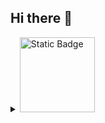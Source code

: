 ## Hi there 👋
<details>
  <summary><img alt="Static Badge" width="120px" src="https://img.shields.io/badge/Github-Stats-blue?style=flat&logo=github&logoColor=000000&labelColor=green"></summary>
  <img align="left" alt="zengxpmaster's GitHub Stats" src="https://github-readme-stats-zengxpmasters-projects.vercel.app/api?username=zengxpmaster&theme=highcontrast&hide=contribs,prs&hide_rank=true&include_all_commits=true&show_icons=true" />
</details>

<!--
**zengxpmaster/zengxpmaster** is a ✨ _special_ ✨ repository because its `README.md` (this file) appears on your GitHub profile.
https://github-readme-stats-zengxpmasters-projects.vercel.app/
Here are some ideas to get you started:

- 🔭 I’m currently working on ...
- 🌱 I’m currently learning ...
- 👯 I’m looking to collaborate on ...
- 🤔 I’m looking for help with ...
- 💬 Ask me about ...
- 📫 How to reach me: ...
- 😄 Pronouns: ...
- ⚡ Fun fact: ...
-->
